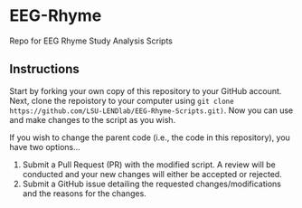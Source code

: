 # EEG-Rhyme
Repo for EEG Rhyme Study Analysis Scripts

## Instructions

Start by forking your own copy of this repository to your GitHub account. Next, clone the repoistory to your computer using `git clone https://github.com/LSU-LENDlab/EEG-Rhyme-Scripts.git)`. Now you can use and make changes to the script as you wish. 

If you wish to change the parent code (i.e., the code in this repository), you have two options...
  1. Submit a Pull Request (PR) with the modified script. A review will be conducted and your new changes will either be accepted or rejected.
  2. Submit a GitHub issue detailing the requested changes/modifications and the reasons for the changes.


